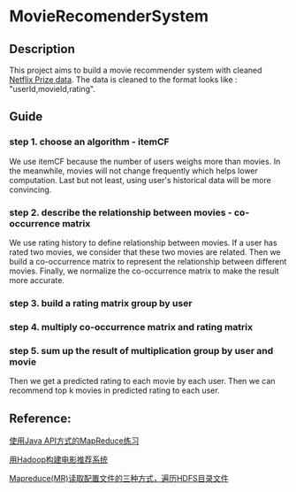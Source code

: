 # MovieRecomenderSystem
## Description
This project aims to build a movie recommender system with cleaned [Netflix Prize data](https://www.kaggle.com/netflix-inc/netflix-prize-data#probe.txt).
The data is cleaned to the format looks like : "userId,movieId,rating".

## Guide
### step 1. choose an algorithm - itemCF  
We use itemCF because the number of users weighs more than movies. 
In the meanwhile, movies will not change frequently which helps lower computation.
Last but not least, using user's historical data will be more convincing.

### step 2. describe the relationship between movies - co-occurrence matrix  
We use rating history to define relationship between movies. 
If a user has rated two movies, we consider that these two movies are related.
Then we build a co-occurrence matrix to represent the relationship between different movies.
Finally, we normalize the co-occurrence matrix to make the result more accurate.

### step 3. build a rating matrix group by user

### step 4. multiply co-occurrence matrix and rating matrix

### step 5. sum up the result of multiplication group by user and movie  
Then we get a predicted rating to each movie by each user.
Then we can recommend top k movies in predicted rating to each user.

## Reference:
[使用Java API方式的MapReduce练习](https://www.cnblogs.com/frx9527/p/hadoopMR.html)

[用Hadoop构建电影推荐系统](https://www.cnblogs.com/xuxian/p/4122898.html)

[Mapreduce(MR)读取配置文件的三种方式，遍历HDFS目录文件](https://blog.csdn.net/iboyman/article/details/79539549)
